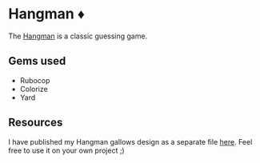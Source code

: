 # Hangman ♦️

The [Hangman](https://en.wikipedia.org/wiki/Hangman_(game)) is a classic guessing game.


## Gems used

- Rubocop
- Colorize
- Yard

## Resources

I have published my Hangman gallows design as a separate file [here](https://gist.github.com/AncientNimbus/d33025fe15718289c7168caa5b0c34c3). Feel free to use it on your own project ;) 